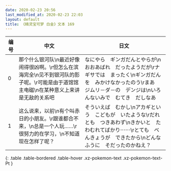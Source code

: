 ```yaml
---
date: 2020-02-23 20:56
last_modified_at: 2020-02-23 22:03
layout: default
title: 《精灵宝可梦 白金》文本 169
---
```

| 编号 | 中文 | 日文 |
| ---- | ---- | ---- |
| 0 | 那个什么银河队\n最近好像闹得很凶啊。\r但怎么在滨海完全\n见不到银河队的影子呢。\r可能是由于道馆馆主电磁\n在某种意义上来讲是无敌的关系吧 | なにやら　ギンガだんとやらが\nおおあばれ　だったようだが\rナギサでは　まったく\nギンガだんを　みかけなかったのう\rまあ　ジムリ－ダ－の　デンジは\nいろんないみで　むてき　だしなあ |
| 1 | 这么说来，以前\n有个叫赤日的小朋友。\r跟谁都合不来，\n总是一个人玩……\r很努力的在学习，\n不知道现在怎样了呢？ | そういえば　むかし\nアカギという　こどもが　いたような\rだれとも　つきあわず\nきかいと　たわむれてばかり⋯⋯\rとても　べんきょうが　できたから\nどんなふうに　そだったのかねえ？ |
{: .table .table-bordered .table-hover .xz-pokemon-text .xz-pokemon-text-Pt }